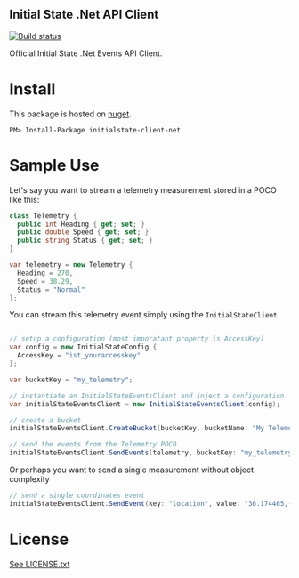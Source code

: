 Initial State .Net API Client
---

[![Build status](https://ci.appveyor.com/api/projects/status/jjm0wdu9qfxxvfgh?svg=true)](https://ci.appveyor.com/project/davidsulpy/initialstate-client-net)

Official Initial State .Net Events API Client.

# Install
This package is hosted on [nuget](https://www.nuget.org/packages/initialstate-client-net/).

`PM> Install-Package initialstate-client-net`

# Sample Use

Let's say you want to stream a telemetry measurement stored in a POCO like this:

```c#
class Telemetry {
  public int Heading { get; set; }
  public double Speed { get; set; }
  public string Status { get; set; }
}

var telemetry = new Telemetry {
  Heading = 270,
  Speed = 38.29,
  Status = "Normal"
};
```

You can stream this telemetry event simply using the `InitialStateClient`

```c#

// setup a configuration (most imporatant property is AccessKey)
var config = new InitialStateConfig {
  AccessKey = "ist_youraccesskey"
};

var bucketKey = "my_telemetry";

// instantiate an InitialStateEventsClient and inject a configuration
var initialStateEventsClient = new InitialStateEventsClient(config);

// create a bucket
initialStateEventsClient.CreateBucket(bucketKey, bucketName: "My Telemetry Bucket");

// send the events from the Telemetry POCO
initialStateEventsClient.SendEvents(telemetry, bucketKey: "my_telemetry");

```

Or perhaps you want to send a single measurement without object complexity

```c#
// send a single coordinates event
initialStateEventsClient.SendEvent(key: "location", value: "36.174465,-86.767960");

```

# License

[See LICENSE.txt](https://raw.githubusercontent.com/initialstate/initialstate-client-net/master/InitialStateClient_LICENSE.txt)
